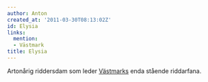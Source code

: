 ```yaml
---
author: Anton
created_at: '2011-03-30T08:13:02Z'
id: Elysia
links:
  mention:
  - Västmark
title: Elysia
---
```


Artonårig riddersdam som leder [Västmarks] enda stående riddarfana.

  [Västmarks]: Västmark
